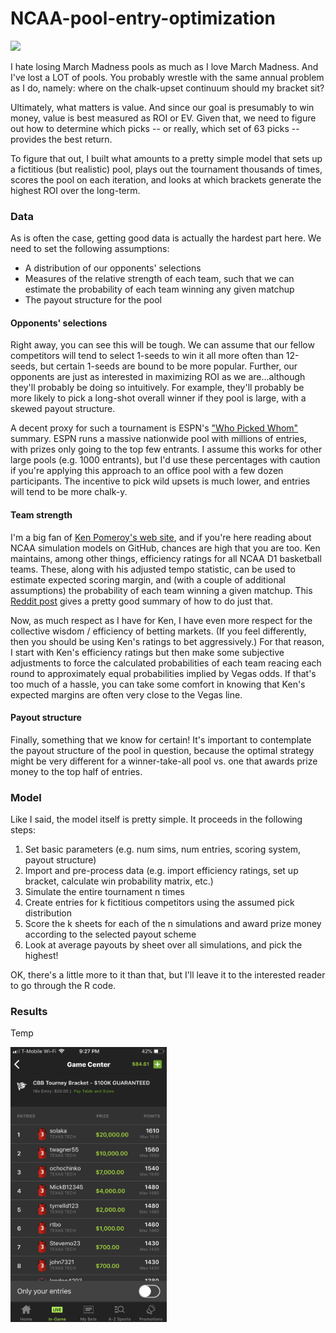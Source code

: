 # NCAA-pool-entry-optimization
<img src = 'https://www.gamblingsites.org/blog/wp-content/uploads/marchmadnessprintablebracket.jpg'>

I hate losing March Madness pools as much as I love March Madness. And I've lost a LOT of pools. You probably wrestle with the same annual problem as I do, namely: where on the chalk-upset continuum should my bracket sit?

Ultimately, what matters is value. And since our goal is presumably to win money, value is best measured as ROI or EV. Given that, we need to figure out how to determine which picks -- or really, which set of 63 picks -- provides the best return.

To figure that out, I built what amounts to a pretty simple model that sets up a fictitious (but realistic) pool, plays out the tournament thousands of times, scores the pool on each iteration, and looks at which brackets generate the highest ROI over the long-term.

### Data
As is often the case, getting good data is actually the hardest part here. We need to set the following assumptions:

* A distribution of our opponents' selections
* Measures of the relative strength of each team, such that we can estimate the probability of each team winning any given matchup
* The payout structure for the pool

#### Opponents' selections
Right away, you can see this will be tough. We can assume that our fellow competitors will tend to select 1-seeds to win it all more often than 12-seeds, but certain 1-seeds are bound to be more popular. Further, our opponents are just as interested in maximizing ROI as we are...although they'll probably be doing so intuitively. For example, they'll probably be more likely to pick a long-shot overall winner if they pool is large, with a skewed payout structure.

A decent proxy for such a tournament is ESPN's ["Who Picked Whom"](http://fantasy.espn.com/tournament-challenge-bracket/2019/en/whopickedwhom) summary. ESPN runs a massive nationwide pool with millions of entries, with prizes only going to the top few entrants. I assume this works for other large pools (e.g. 1000 entrants), but I'd use these percentages with caution if you're applying this approach to an office pool with a few dozen participants. The incentive to pick wild upsets is much lower, and entries will tend to be more chalk-y.

#### Team strength
I'm a big fan of [Ken Pomeroy's web site](https://kenpom.com/index.php), and if you're here reading about NCAA simulation models on GitHub, chances are high that you are too. Ken maintains, among other things, efficiency ratings for all NCAA D1 basketball teams. These, along with his adjusted tempo statistic, can be used to estimate expected scoring margin, and (with a couple of additional assumptions) the probability of each team winning a given matchup. This [Reddit post](https://www.reddit.com/r/CollegeBasketball/comments/5xir8t/calculating_win_probability_and_margin_of_victory/) gives a pretty good summary of how to do just that.

Now, as much respect as I have for Ken, I have even more respect for the collective wisdom / efficiency of betting markets. (If you feel differently, then you should be using Ken's ratings to bet aggressively.) For that reason, I start with Ken's efficiency ratings but then make some subjective adjustments to force the calculated probabilities of each team reacing each round to approximately equal probabilities implied by Vegas odds. If that's too much of a hassle, you can take some comfort in knowing that Ken's expected margins are often very close to the Vegas line.

#### Payout structure
Finally, something that we know for certain! It's important to contemplate the payout structure of the pool in question, because the optimal strategy might be very different for a winner-take-all pool vs. one that awards prize money to the top half of entries.

### Model
Like I said, the model itself is pretty simple. It proceeds in the following steps:

1. Set basic parameters (e.g. num sims, num entries, scoring system, payout structure)
2. Import and pre-process data (e.g. import efficiency ratings, set up bracket, calculate win probability matrix, etc.)
3. Simulate the entire tournament n times
4. Create entries for k fictitious competitors using the assumed pick distribution
5. Score the k sheets for each of the n simulations and award prize money according to the selected payout scheme
6. Look at average payouts by sheet over all simulations, and pick the highest!

OK, there's a little more to it than that, but I'll leave it to the interested reader to go through the R code.

### Results
Temp

<img src = 'https://github.com/solaka/NCAA-pool-entry-optimization/blob/master/images/IMG_2211.PNG' width="250" height="440">
